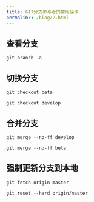 ```yaml
---
title: GIT分支参与者的常用操作
permalink: /blog/2.html
---
```


## 查看分支

```shell script
git branch -a
```

## 切换分支

```shell script
git checkout beta

git checkout develop
```

## 合并分支

```shell script
git merge --no-ff develop

git merge --no-ff beta
```

## 强制更新分支到本地

```shell script
git fetch origin master

git reset --hard origin/master
```